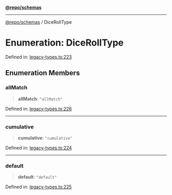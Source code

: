 [**@repo/schemas**](../README.md)

***

[@repo/schemas](../README.md) / DiceRollType

# Enumeration: DiceRollType

Defined in: [legacy-types.ts:223](https://github.com/alexqguo/drinking-board-game-v3/blob/1fd51bdd7d56dd7c938617f9ae2969ed8892dac1/packages/schemas/src/legacy-types.ts#L223)

## Enumeration Members

### allMatch

> **allMatch**: `"allMatch"`

Defined in: [legacy-types.ts:226](https://github.com/alexqguo/drinking-board-game-v3/blob/1fd51bdd7d56dd7c938617f9ae2969ed8892dac1/packages/schemas/src/legacy-types.ts#L226)

***

### cumulative

> **cumulative**: `"cumulative"`

Defined in: [legacy-types.ts:224](https://github.com/alexqguo/drinking-board-game-v3/blob/1fd51bdd7d56dd7c938617f9ae2969ed8892dac1/packages/schemas/src/legacy-types.ts#L224)

***

### default

> **default**: `"default"`

Defined in: [legacy-types.ts:225](https://github.com/alexqguo/drinking-board-game-v3/blob/1fd51bdd7d56dd7c938617f9ae2969ed8892dac1/packages/schemas/src/legacy-types.ts#L225)
